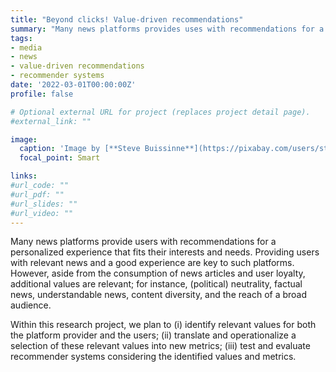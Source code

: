 ```yaml
---
title: "Beyond clicks! Value-driven recommendations"
summary: "Many news platforms provides uses with recommendations for a personalized experience that fits their interests and needs. However, aside from the consumption of news articles and user loyalty, additional values are relevant that need to be integrated in news recommender systems."
tags:
- media
- news
- value-driven recommendations
- recommender systems
date: '2022-03-01T00:00:00Z'
profile: false

# Optional external URL for project (replaces project detail page).
#external_link: ""

image:
  caption: 'Image by [**Steve Buissinne**](https://pixabay.com/users/stevepb-282134/?utm_source=link-attribution&amp;utm_medium=referral&amp;utm_campaign=image&amp;utm_content=412435) from [**Pixabay**](https://pixabay.com/?utm_source=link-attribution&amp;utm_medium=referral&amp;utm_campaign=image&amp;utm_content=412435).'
  focal_point: Smart

links:
#url_code: ""
#url_pdf: ""
#url_slides: ""
#url_video: ""
---
```


Many news platforms provide users with recommendations for a personalized experience that fits their interests and needs. 
Providing users with relevant news and a good experience are key to such platforms. However, aside from the consumption of news articles and user loyalty, additional values are relevant; for instance, (political) neutrality, factual news, understandable news, content diversity, and the reach of a broad audience. 

Within this research project, we plan to (i) identify relevant values for both the platform provider and the users; (ii) translate and operationalize a selection of these relevant values into new metrics; (iii) test and evaluate recommender systems considering the identified values and metrics.
